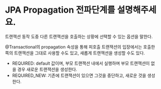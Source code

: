 # JPA Propagation 전파단계를 설명해주세요.
트랜잭션 동작 도중 다른 트랜잭션을 호출하는 상황에 선택할 수 있는 옵션을 말한다.

@Transactional의 propagation 속성을 통해 피호출 트랜잭션의 입장에서는 호출한 쪽의 트랜잭션을 그대로 사용할 수도 있고, 새롭게 트랜잭션을 생성할 수도 있다.

* REQUIRED: default 값이며, 부모 트랜잭션 내에서 실행하며 부모 트랜잭션이 없을 경우 새로운 트랜잭션을 생성한다.
* REQUIRED_NEW: 기존에 트랜잭션이 있으면 그것을 중단하고, 새로운 것을 생성한다.
